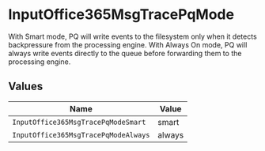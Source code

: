 # InputOffice365MsgTracePqMode

With Smart mode, PQ will write events to the filesystem only when it detects backpressure from the processing engine. With Always On mode, PQ will always write events directly to the queue before forwarding them to the processing engine.


## Values

| Name                                 | Value                                |
| ------------------------------------ | ------------------------------------ |
| `InputOffice365MsgTracePqModeSmart`  | smart                                |
| `InputOffice365MsgTracePqModeAlways` | always                               |